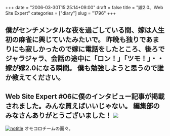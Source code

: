 +++
date = "2006-03-30T15:25:14+09:00"
draft = false
title = "嫁2.0、Web Site Expert"
categories = ["diary"]
slug = "1796"
+++

僕がセンチメンタルな夜を過ごしている間、嫁は人生初の麻雀に興じていたみたいで。
昨晩も独りであまりにも寂しかったので嫁に電話をしたところ、後ろでジャラジャラ、会話の途中に「ロン！」「ツモ！」・・
嫁が嫁2.0になる瞬間。
僕も勉強しようと思うので誰か教えてください。
--
Web Site Expert #06に僕のインタビュー記事が掲載されました。みんな買えばいいじゃない。
編集部のみなさんありがとうございました！
<a href="http://www.gihyo.co.jp/magazines/WSE/" target="_blank"><img src="http://www.gihyo.co.jp/book/2006/247061/img247061.jpg"></a>
--
<a href="http://www.flickr.com/photos/h-b-k-r/120163519" target="_blank"><img src="http://static.flickr.com/50/120163519_a8feb54950.jpg" class="photoen" alt="notitle"  /></a>
オモコロチームの面々。
